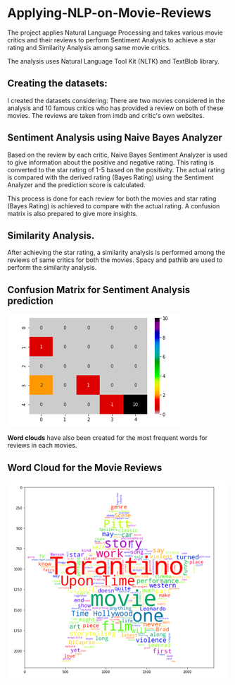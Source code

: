 # Applying-NLP-on-Movie-Reviews
The project applies Natural Language Processing and takes various movie critics and their reviews to perform Sentiment Analysis to achieve a star rating and Similarity Analysis among same movie critics.

The analysis uses Natural Language Tool Kit (NLTK) and TextBlob library. 

## Creating the datasets:
I created the datasets considering:
There are two movies considered in the analysis and 10 famous critics who has provided a review on both of these movies. The reviews are taken from imdb and critic's own websites.

## Sentiment Analysis using Naive Bayes Analyzer
Based on the review by each critic, Naive Bayes Sentiment Analyzer is used to give information about the positive and negative rating. This rating is converted to the star rating of 1-5 based on the positivity. The actual rating is compared with the derived rating (Bayes Rating) using the Sentiment Analyzer and the prediction score is calculated.

This process is done for each review for both the movies and star rating (Bayes Rating) is achieved to compare with the actual rating. A confusion matrix is also prepared to give more insights.
## Similarity Analysis.
After achieving the star rating, a similarity analysis is performed among the reviews of same critics for both the movies. Spacy and pathlib are used to perform the similarity analysis.

## Confusion Matrix for Sentiment Analysis prediction
![alt text here](ConfusionMatrixNLTK.png)

**Word clouds** have also been created for the most frequent words for reviews in each movies.
## Word Cloud for the Movie Reviews
![alt text here](WordCloudStar.png)
